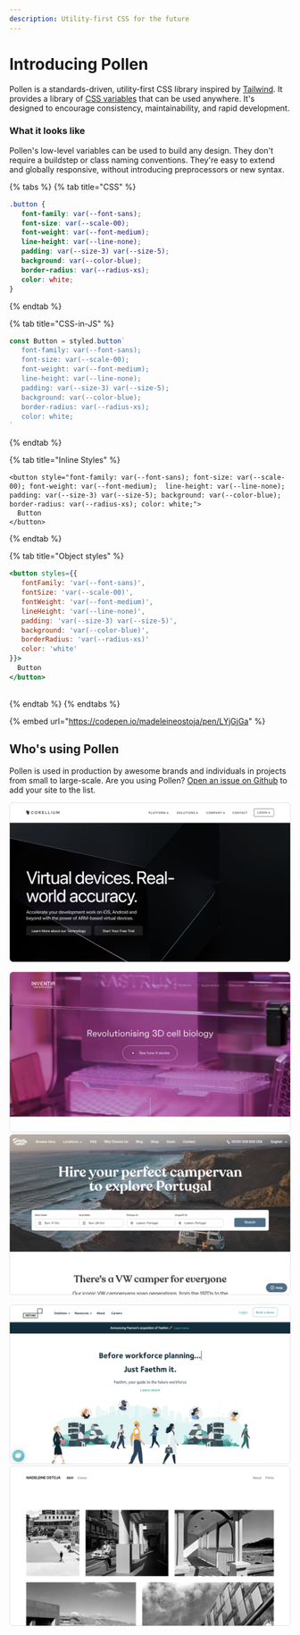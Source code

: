 ```yaml
---
description: Utility-first CSS for the future
---
```


# Introducing Pollen

Pollen is a standards-driven, utility-first CSS library inspired by [Tailwind](https://tailwindcss.com). It provides a library of [CSS variables](https://developer.mozilla.org/en-US/docs/Web/CSS/--\*) that can be used anywhere. It's designed to encourage consistency, maintainability, and rapid development.

### What it looks like

Pollen's low-level variables can be used to build any design. They don't require a buildstep or class naming conventions. They're easy to extend and globally responsive, without introducing preprocessors or new syntax.

{% tabs %}
{% tab title="CSS" %}
```css
.button {
   font-family: var(--font-sans);
   font-size: var(--scale-00);
   font-weight: var(--font-medium); 
   line-height: var(--line-none);
   padding: var(--size-3) var(--size-5);
   background: var(--color-blue);
   border-radius: var(--radius-xs);
   color: white;
}
```
{% endtab %}

{% tab title="CSS-in-JS" %}
```jsx
const Button = styled.button`
   font-family: var(--font-sans);
   font-size: var(--scale-00);
   font-weight: var(--font-medium); 
   line-height: var(--line-none);
   padding: var(--size-3) var(--size-5);
   background: var(--color-blue);
   border-radius: var(--radius-xs);
   color: white;
`
```
{% endtab %}

{% tab title="Inline Styles" %}
```markup
<button style="font-family: var(--font-sans); font-size: var(--scale-00); font-weight: var(--font-medium);  line-height: var(--line-none); padding: var(--size-3) var(--size-5); background: var(--color-blue); border-radius: var(--radius-xs); color: white;">
  Button
</button>
```
{% endtab %}

{% tab title="Object styles" %}
```jsx
<button styles={{ 
   fontFamily: 'var(--font-sans)',
   fontSize: 'var(--scale-00)',
   fontWeight: 'var(--font-medium)',
   lineHeight: 'var(--line-none)',
   padding: 'var(--size-3) var(--size-5)',
   background: 'var(--color-blue)',
   borderRadius: 'var(--radius-xs)'
   color: 'white'
}}>
  Button
</button>
  
```
{% endtab %}
{% endtabs %}

{% embed url="https://codepen.io/madeleineostoja/pen/LYjGjGa" %}

## Who's using Pollen

Pollen is used in production by awesome brands and individuals in projects from small to large-scale. Are you using Pollen? [Open an issue on Github](https://github.com/peppercornstudio/pollen/issues/new) to add your site to the list.

![Corellium](.gitbook/assets/corellium.png)

![Inventia](.gitbook/assets/inventia.png) ![Siesta Campers](.gitbook/assets/siestacampers.png)

![Faethm](.gitbook/assets/faethm.png) ![Madeleine Ostoja](.gitbook/assets/madeleineostoja.png)
